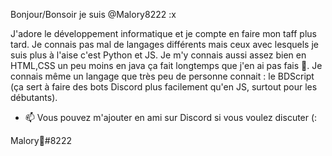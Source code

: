 Bonjour/Bonsoir je suis @Malory8222 :x

J'adore le développement informatique et je compte en faire mon taff plus tard.
Je connais pas mal de langages différents mais ceux avec lesquels je suis plus à l'aise c'est Python et JS. Je m'y connais aussi assez bien en HTML,CSS un peu moins en java
ça fait longtemps que j'en ai pas fais 👀. Je connais même un langage que très peu de personne connait : le BDScript (ça sert à faire des bots Discord plus facilement qu'en JS, surtout pour les débutants).

- 📫 Vous pouvez m'ajouter en ami sur Discord si vous voulez discuter (:

Malory🌂#8222

<!---
Malory8222/Malory8222 is a ✨ special ✨ repository because its `README.md` (this file) appears on your GitHub profile.
You can click the Preview link to take a look at your changes.
--->
